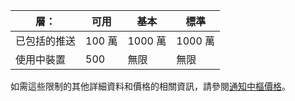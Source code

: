 
| 層： | 可用 | 基本 | 標準 |
|----|----|----|----|
| 已包括的推送 | 100 萬 | 1000 萬 | 1000 萬 |
| 使用中裝置 | 500 | 無限 | 無限 |



如需這些限制的其他詳細資料和價格的相關資訊，請參閱[通知中樞價格](https://azure.microsoft.com/pricing/details/notification-hubs/)。

<!---HONumber=AcomDC_0218_2016-->